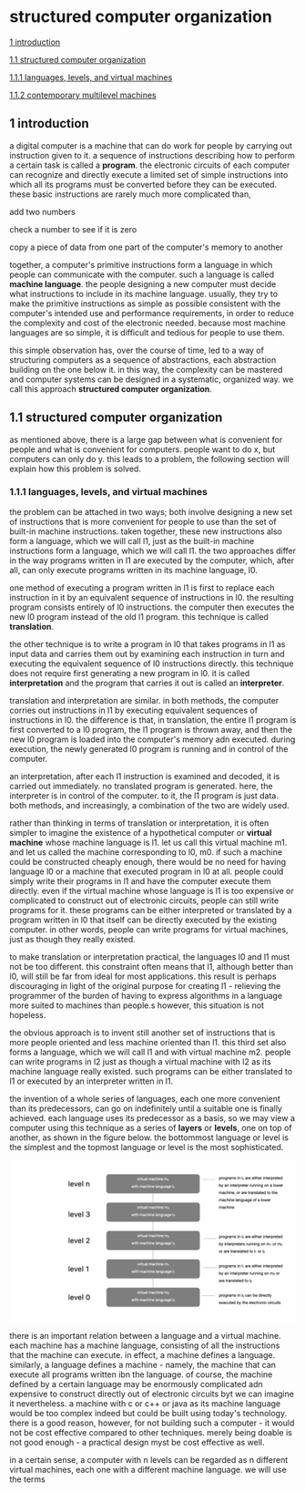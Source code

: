#  structured computer organization

[1  introduction](##1-introduction)

[1.1  structured computer organization](##1-1-structured-computer-organization)

[1.1.1  languages, levels, and virtual machines](##1-1-1-languages-levels-and-virtual-machines)

[1.1.2  contemporary multilevel machines](##1-1-2-contemporary-multilevel-machines)

##  1 introduction

a digital computer is a machine that can do work for people by carrying out instruction given to it.  a sequence of instructions describing how to perform a certain task is called a **program**.  the electronic circuits of each computer can recognize and directly execute a limited set of simple instructions into which all its programs must be converted before they can be executed.  these basic instructions are rarely much more complicated than,

add two numbers

check a number to see if it is zero

copy a piece of data from one part of the computer's memory to another

together, a computer's primitive instructions form a language in which people can communicate with the computer.  such a language is called **machine language**.  the people designing a new computer must decide what instructions to include in its machine language.  usually, they try to make the primitive instructions as simple as possible consistent with the computer's intended use and performance requirements, in order to reduce the complexity and cost of the electronic needed.  because most machine languages are so simple, it is difficult and tedious for people to use them.

this simple observation has, over the course of time, led to a way of structuring computers as a sequence of abstractions, each abstraction building on the one below it.  in this way, the complexity can be mastered and computer systems can be designed in a systematic, organized way.  we call this approach **structured computer organization**.  

##  1.1 structured computer organization

as mentioned above, there is a large gap between what is convenient for people and what is convenient for computers.  people want to do x, but computers can only do y.  this leads to a problem, the following section will explain how this problem is solved.

###  1.1.1 languages, levels, and virtual machines

the problem can be attached in two ways; both involve designing a new set of instructions that is more convenient for people to use than the set of built-in machine instructions.  taken together, these new instructions also form a language, which we will call l1, just as the built-in machine instructions form a language, which we will call l1.  the two approaches differ in the way programs written in l1 are executed by the computer, which, after all, can only execute programs written in its machine language, l0.

one method of executing a program written in l1 is first to replace each instruction in it by an equivalent sequence of instructions in l0.  the resulting program consists entirely of l0 instructions.  the computer then executes the new l0 program instead of the old l1 program.  this technique is called **translation**.

the other technique is to write a program in l0 that takes programs in l1 as input data and carries them out by examining each instruction in turn and executing the equivalent sequence of l0 instructions directly.  this technique does not require first generating a new program in l0.  it is called **interpretation** and the program that carries it out is called an **interpreter**.

translation and interpretation are similar.  in both methods, the computer corries out instructions in l1 by executing equivalent sequences of instructions in l0.  the difference is that, in translation, the entire l1 program is first converted to a l0 program, the l1 program is thrown away, and then the new l0 program is loaded into the computer's memory adn executed.  during execution, the newly generated l0 program is running and in control of the computer.

an interpretation, after each l1 instruction is examined and decoded, it is carried out immediately.  no translated program is generated.  here, the interpreter is in control of the computer.  to it, the l1 program is just data.  both methods, and increasingly, a combination of the two are widely used.

rather than thinking in terms of translation or interpretation, it is often simpler to imagine the existence of a hypothetical computer or **virtual machine** whose machine language is l1.  let us call this virtual machine m1.  and let us called the machine corresponding to l0, m0.  if such a machine could be constructed cheaply enough, there would be no need for having language l0 or a machine that executed program in l0 at all.  people could simply write their programs in l1 and have the computer execute them directly.  even if the virtual machine whose language is l1 is too expensive or complicated to construct out of electronic circuits, people can still write programs for it.  these programs can be either interpreted or translated by a program written in l0 that itself can be directly executed by the existing computer.  in other words, people can write programs for virtual machines, just as though they really existed.

to make translation or interpretation practical, the languages l0 and l1 must not be too different.  this constraint often means that l1, although better than l0, will still be far from ideal for most applications.  this result is perhaps discouraging in light of the original purpose for creating l1 - relieving the programmer of the burden of having to express algorithms in a language more suited to machines than people.s  however, this situation is not hopeless.

the obvious approach is to invent still another set of instructions that is more people oriented and less machine oriented than l1.  this third set also forms a language, which we will call l1 and with virtual machine m2.  people can write programs in l2 just as though a virtual machine with l2 as its machine language really existed.  such programs can be either translated to l1 or executed by an interpreter written in l1.

the invention of a whole series of languages, each one more convenient than its predecessors, can go on indefinitely until a suitable one is finally achieved.  each language uses its predecessor as a basis, so we may view a computer using this technique as a series of **layers** or **levels**, one on top of another, as shown in the figure below.  the bottommost language or level is the simplest and the topmost language or level is the most sophisticated.

<img src="../notes/assets/nmachine.png">

there is an important relation between a language and a virtual machine.  each machine has a machine language, consisting of all the instructions that the machine can execute.  in effect, a machine defines a language.  similarly, a language defines a machine - namely, the machine that can execute all programs written ibn the language.  of course, the machine defined by a certain language may be enormously complicated adn expensive to construct directly out of electronic circuits byt we can imagine it nevertheless.  a machine with c or c++ or java as its machine language would be too complex indeed but could be built using today's technology.  there is a good reason, however, for not building such a computer -  it would not be cost effective compared to other techniques.  merely being doable is not good enough -  a practical design myst be cost effective as well.

in a certain sense, a computer with n levels can be regarded as n different virtual machines, each one with a different machine language.  we will use the terms
















